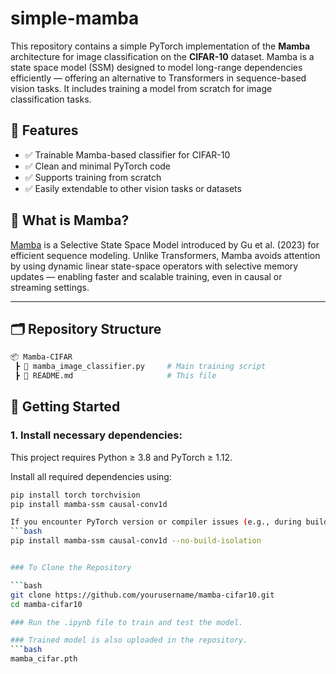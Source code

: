 # simple-mamba
This repository contains a simple PyTorch implementation of the **Mamba** architecture for image classification on the **CIFAR-10** dataset. Mamba is a state space model (SSM) designed to model long-range dependencies efficiently — offering an alternative to Transformers in sequence-based vision tasks.
It includes training a model from scratch for image classification tasks.

## 📌 Features

- ✅ Trainable Mamba-based classifier for CIFAR-10
- ✅ Clean and minimal PyTorch code
- ✅ Supports training from scratch
- ✅ Easily extendable to other vision tasks or datasets


## 🧠 What is Mamba?

[Mamba](https://arxiv.org/abs/2312.00752) is a Selective State Space Model introduced by Gu et al. (2023) for efficient sequence modeling. Unlike Transformers, Mamba avoids attention by using dynamic linear state-space operators with selective memory updates — enabling faster and scalable training, even in causal or streaming settings.

---

## 🗂️ Repository Structure

```bash
📦 Mamba-CIFAR
 ┣ 📄 mamba_image_classifier.py     # Main training script
 ┣ 📄 README.md                     # This file
```


## 🚀 Getting Started

### 1. Install necessary dependencies:

This project requires Python ≥ 3.8 and PyTorch ≥ 1.12.

Install all required dependencies using:

```bash
pip install torch torchvision
pip install mamba-ssm causal-conv1d

If you encounter PyTorch version or compiler issues (e.g., during building mamba-ssm), use the following safer option:
```bash
pip install mamba-ssm causal-conv1d --no-build-isolation


### To Clone the Repository

```bash
git clone https://github.com/yourusername/mamba-cifar10.git
cd mamba-cifar10

### Run the .ipynb file to train and test the model.

### Trained model is also uploaded in the repository.
```bash
mamba_cifar.pth
